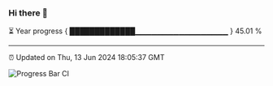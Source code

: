 ### Hi there 👋

⏳ Year progress { █████████████▁▁▁▁▁▁▁▁▁▁▁▁▁▁▁▁▁ } 45.01 %

---

⏰ Updated on Thu, 13 Jun 2024 18:05:37 GMT

![Progress Bar CI](https://github.com/liununu/liununu/workflows/Progress%20Bar%20CI/badge.svg)
